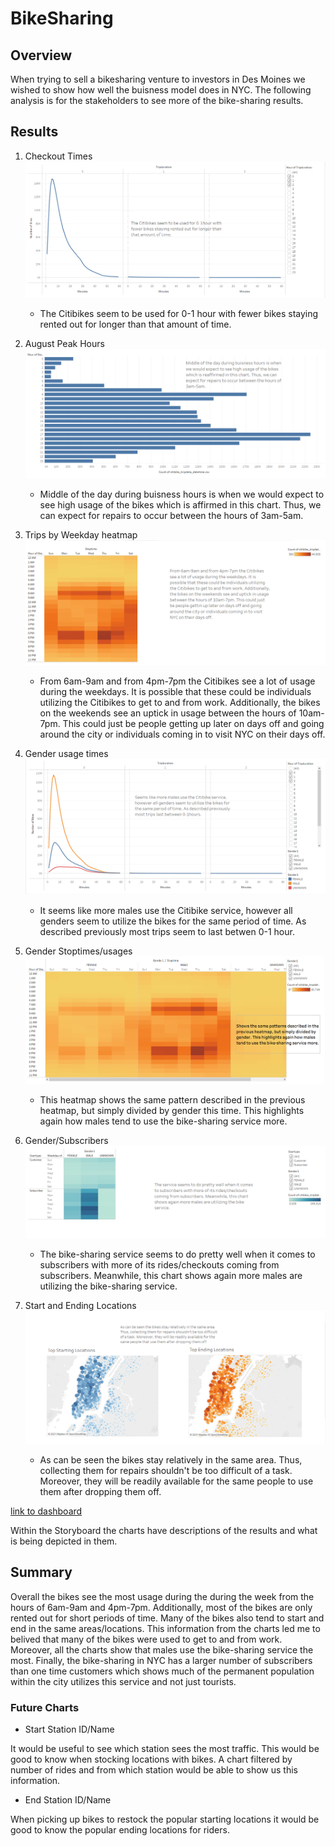 # BikeSharing
## Overview
When trying to sell a bikesharing venture to investors in Des Moines we wished to show how well the buisness model does in NYC.
The following analysis is for the stakeholders to see more of the bike-sharing results.

## Results

1. Checkout Times
![Checkout_Times.png](https://github.com/Tbrads325/BikeSharing/blob/main/images/Checkout_Times.png)
	- The Citibikes seem to be used for 0-1 hour with fewer bikes staying rented out for longer than that
	amount of time.

2. August Peak Hours
![August_Peak_Hours.png](https://github.com/Tbrads325/BikeSharing/blob/main/images/August_Peak_Hours.png)
	- Middle of the day during buisness hours is when we would expect to see high usage of the bikes which is affirmed in
	this chart. Thus, we can expect for repairs to occur between the hours of 3am-5am.

3. Trips by Weekday heatmap
![Trips_by_Weekday.png](https://github.com/Tbrads325/BikeSharing/blob/main/images/Trips_by_Weekday.png)
	- From 6am-9am and from 4pm-7pm the Citibikes see a lot of usage during the weekdays. It is possible that these could be individuals
	utilizing the Citibikes to get to and from work. Additionally, the bikes on the weekends see an uptick in usage between the hours of 10am-7pm.
	This could just be people getting up later on days off and going around the city or individuals coming in to visit NYC on their days off.

4. Gender usage times
![Gender_usage_times.png](https://github.com/Tbrads325/BikeSharing/blob/main/images/Gender_usage_times.png)
	- It seems like more males use the Citibike service, however all genders seem to utilize the bikes for the same period of time. As described previously
	most trips seem to last betwen 0-1 hour.

5. Gender Stoptimes/usages
![Gender_stop_usage.png](https://github.com/Tbrads325/BikeSharing/blob/main/images/Gender_stop_usage.png)
	- This heatmap shows the same pattern described in the previous heatmap, but simply divided by gender this time. This highlights again how males tend to
	use the bike-sharing service more.

6. Gender/Subscribers
![Gender_Sub.png](https://github.com/Tbrads325/BikeSharing/blob/main/images/Gender_Sub.png)
	- The bike-sharing service seems to do pretty well when it comes to subscribers with more of its rides/checkouts coming from subscribers. Meanwhile, this chart 
	shows again more males are utilizing the bike-sharing service.

7. Start and Ending Locations
![Start_and_Ending_Locations.png](https://github.com/Tbrads325/BikeSharing/blob/main/images/Start_and_Ending_Locations.png)
	- As can be seen the bikes stay relatively in the same area. Thus, collecting them for repairs shouldn't be too difficult of a task. Moreover, they will be readily
	available for the same people to use them after dropping them off. 

[link to dashboard](https://public.tableau.com/app/profile/thomas.bradley4603/viz/Challenge14_16365899874050/NYCCitibikeStory?publish=yes)

Within the Storyboard the charts have descriptions of the results and what is being depicted in them.

## Summary

Overall the bikes see the most usage during the during the week from the hours of 6am-9am and 4pm-7pm. Additionally, most of the bikes are only rented out for
short periods of time. Many of the bikes also tend to start and end in the same areas/locations.
This information from the charts led me to belived that many of the bikes were used to get to and from work. Moreover, all the charts show that males use
the bike-sharing service the most. Finally, the bike-sharing in NYC has a larger number of subscribers than one time customers which shows much of the permanent population
within the city utilizes this service and not just tourists.

### Future Charts
- Start Station ID/Name

It would be useful to see which station sees the most traffic. This would be good to know when stocking locations with bikes. A chart filtered by number of rides and
from which station would be able to show us this information.

- End Station ID/Name 

When picking up bikes to restock the popular starting locations it would be good to know the popular ending locations for riders. 